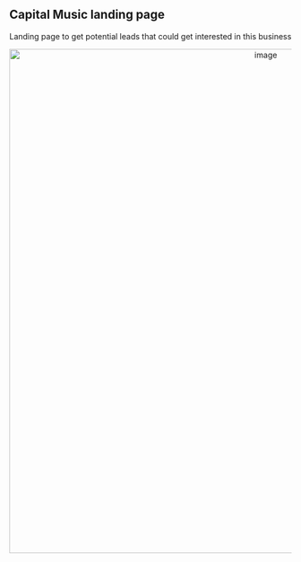 ## Capital Music landing page
Landing page to get potential leads that could get interested in this business
 <!-- Add a screenshot over here -->
<div align="center"><img src="https://user-images.githubusercontent.com/24902525/108578790-edf6ee80-72f1-11eb-90a1-e34652f9d91c.png" alt="image" width="900" /></div>
